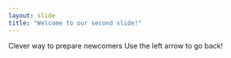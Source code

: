 ```yaml
---
layout: slide
title: "Welcome to our second slide!"
---
```

Clever way to prepare newcomers
Use the left arrow to go back!
